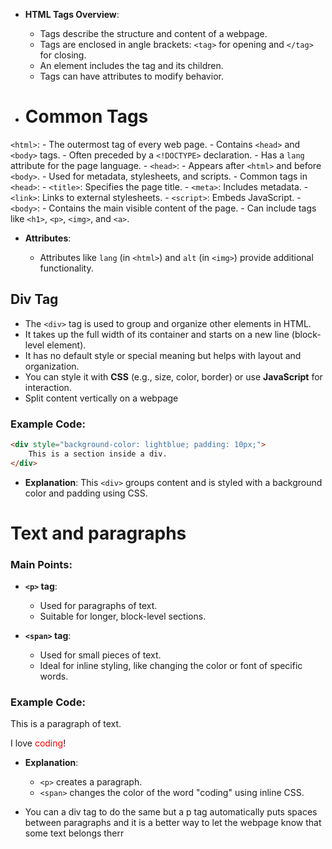 - **HTML Tags Overview**:
    
    - Tags describe the structure and content of a webpage.
    - Tags are enclosed in angle brackets: `<tag>` for opening and `</tag>` for closing.
    - An element includes the tag and its children.
    - Tags can have attributes to modify behavior.
- # Common Tags
    
`<html>`:
        - The outermost tag of every web page.
        - Contains `<head>` and `<body>` tags.
        - Often preceded by a `<!DOCTYPE>` declaration.
        - Has a `lang` attribute for the page language.
    - `<head>`:
        - Appears after `<html>` and before `<body>`.
        - Used for metadata, stylesheets, and scripts.
        - Common tags in `<head>`:
            - `<title>`: Specifies the page title.
            - `<meta>`: Includes metadata.
            - `<link>`: Links to external stylesheets.
            - `<script>`: Embeds JavaScript.
    - `<body>`:
        - Contains the main visible content of the page.
        - Can include tags like `<h1>`, `<p>`, `<img>`, and `<a>`.
- **Attributes**:
    
    - Attributes like `lang` (in `<html>`) and `alt` (in `<img>`) provide additional functionality.

## Div Tag

- The `<div>` tag is used to group and organize other elements in HTML.
- It takes up the full width of its container and starts on a new line (block-level element).
- It has no default style or special meaning but helps with layout and organization.
- You can style it with **CSS** (e.g., size, color, border) or use **JavaScript** for interaction.
- Split content vertically on a webpage 

### Example Code:

```html
<div style="background-color: lightblue; padding: 10px;">
    This is a section inside a div.
</div>
```

- **Explanation**: This `<div>` groups content and is styled with a background color and padding using CSS.

# Text and paragraphs

### Main Points:

- **`<p>` tag**:
    
    - Used for paragraphs of text.
    - Suitable for longer, block-level sections.
- **`<span>` tag**:
    
    - Used for small pieces of text.
    - Ideal for inline styling, like changing the color or font of specific words.

### Example Code:

<p>This is a paragraph of text.</p>  
<p>I love <span style="color: red;">coding</span>!</p>  


- **Explanation**:
    - `<p>` creates a paragraph.
    - `<span>` changes the color of the word "coding" using inline CSS.

- You can a div tag to do the same but a p tag automatically puts spaces between paragraphs and it is a better way to let the webpage know that some text belongs therr
